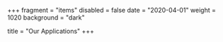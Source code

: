 +++
fragment = "items"
disabled = false
date = "2020-04-01"
weight = 1020
background = "dark"

title = "Our Applications"
+++